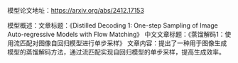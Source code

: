 模型论文地址：https://arxiv.org/abs/2412.17153

模型概述：文章标题：《Distilled Decoding 1: One-step Sampling of Image Auto-regressive Models with Flow Matching》
中文文章标题：《蒸馏解码1：使用流匹配对图像自回归模型进行单步采样》
文章内容：提出了一种用于图像生成模型的蒸馏解码方法，通过流匹配实现自回归模型的单步采样，提高生成效率。
